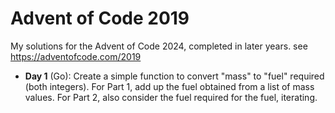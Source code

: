 # Advent of Code 2019

My solutions for the Advent of Code 2024, completed in later years.
see https://adventofcode.com/2019

* **Day 1** (Go): Create a simple function to convert "mass" to "fuel"
  required (both integers). For Part 1, add up the fuel obtained from
  a list of mass values. For Part 2, also consider the fuel required for
  the fuel, iterating.

